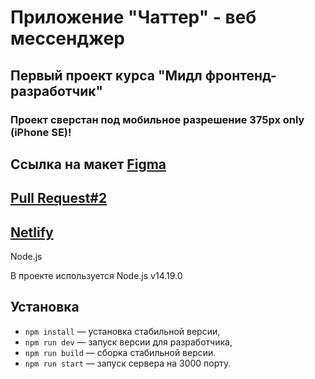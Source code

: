 # Приложение "Чаттер" - веб мессенджер
## Первый проект курса "Мидл фронтенд-разработчик"
### Проект сверстан под мобильное разрешение 375px only (iPhone SE)!

## Ссылка на макет [Figma](https://www.figma.com/file/VGIkUnox9EUSnbzjXiUh3b/%D0%9F%D1%80%D0%B0%D0%BA%D1%82%D0%B8%D0%BA%D1%83%D0%BC%2F%D0%A7%D0%B0%D1%82?node-id=0%3A1)

## [Pull Request#2](https://github.com/Mr-LYY/middle.messenger.praktikum.yandex/pull/4)

## [Netlify](https://62215d6072ae3a0007e6f583--jovial-ramanujan-625b84.netlify.app/)

Node.js

В проекте используется Node.js v14.19.0

## Установка

- `npm install` — установка стабильной версии,
- `npm run dev` — запуск версии для разработчика,
- `npm run build` — сборка стабильной версии.
- `npm run start` — запуск сервера на 3000 порту.
